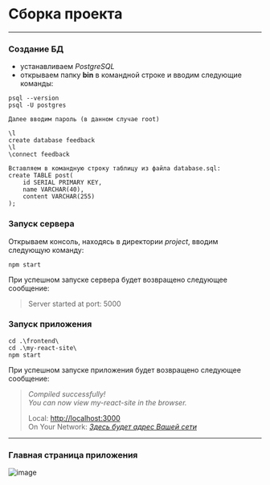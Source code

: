 # Сборка проекта
***

### Создание БД

+ устанавливаем *PostgreSQL*
+ открываем папку **bin** в командной строке и вводим следующие команды:
```
psql --version   
psql -U postgres

Далее вводим пароль (в данном случае root)

\l
сreate database feedback
\l
\connect feedback

Вставляем в командную строку таблицу из файла database.sql:
create TABLE post(
    id SERIAL PRIMARY KEY,
    name VARCHAR(40),
    content VARCHAR(255)
);
```

### Запуск сервера  
Открываем консоль, находясь в директории *project*, вводим следующую команду:
```
npm start
```  

При успешном запуске сервера будет возвращено следующее сообщение:
> Server started at port: 5000

### Запуск приложения 
```
cd .\frontend\
cd .\my-react-site\
npm start 
```
При успешном запуске приложения будет возвращено следующее сообщение:
> *Compiled successfully!*  
> *You can now view my-react-site in the browser.*    
> 
>   Local:            [http://localhost:3000](http://localhost:3000)   
>   On Your Network:  *[Здесь будет адрес Вашей сети](/)*

---


### Главная страница приложения   

![image](https://github.com/user-attachments/assets/ff906656-7cac-4522-af58-bb096b4ed24b)

